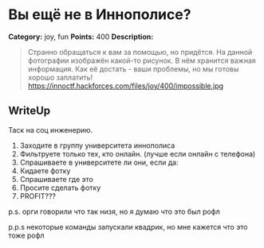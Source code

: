 # Вы ещё не в Иннополисе?


**Category:** joy, fun
**Points:** 400
**Description:**

> Странно обращаться к вам за помощью, но придётся. На данной фотографии изображён какой-то рисунок. В нём хранится важная информация. Как её достать - ваши проблемы, но мы готовы хорошо заплатить! 
> https://innoctf.hackforces.com/files/joy/400/impossible.jpg 

## WriteUp 

Таск на соц инженерию. 
1. Заходите в группу университета иннополиса
2. Фильтруете только тех, кто онлайн. (лучше если онлайн с телефона)
3. Спрашиваете в университете ли они, если да:
4. Кидаете фотку
5. Спрашиваете где это
6. Просите сделать фотку
7. PROFIT???

p.s.
орги говорили что так низя, но я думаю что это был рофл

p.p.s 
некоторые команды запускали квадрик, но мне кажется что это тоже рофл

